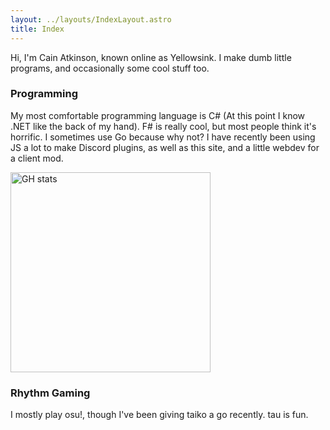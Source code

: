 ```yaml
---
layout: ../layouts/IndexLayout.astro
title: Index
---
```


<style>
    [alt="GH stats"] {
        width: 20rem;
    }
</style>

Hi, I'm Cain Atkinson, known online as Yellowsink. I make dumb little
programs, and occasionally some cool stuff too.

### Programming

My most comfortable programming language is C# (At this point I know .NET
like the back of my hand). F# is really cool, but most people think it's
horrific. I sometimes use Go because why not? I have recently been using
JS a lot to make Discord plugins, as well as this site, and a little
webdev for a client mod.

![GH stats](https://github-readme-stats.vercel.app/api?username=yellowsink&theme=gruvbox)

### Rhythm Gaming

I mostly play osu!, though I've been giving taiko a go recently. tau is fun.

